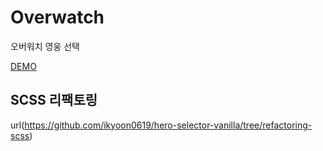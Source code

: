 # Overwatch
오버워치 영웅 선택

[DEMO](https://sharp-bhaskara-8c7bec.netlify.app)

## SCSS 리팩토링
url(https://github.com/ikyoon0619/hero-selector-vanilla/tree/refactoring-scss)
